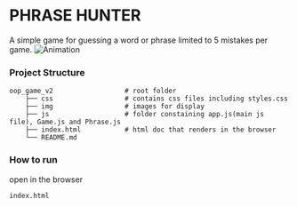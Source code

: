# PHRASE HUNTER
A simple game for guessing a word or phrase limited to 5 mistakes per game. 
![Animation](https://user-images.githubusercontent.com/9810858/120931441-89ed1000-c6bf-11eb-886c-39002c78f0d2.gif)


### Project Structure

    oop_game_v2                  # root folder
        ├── css                  # contains css files including styles.css
        ├── img                  # images for display
        ├── js                   # folder constaining app.js(main js file), Game.js and Phrase.js
        ├── index.html           # html doc that renders in the browser
        └── README.md


### How to run
open in the browser
```sh
index.html
```
